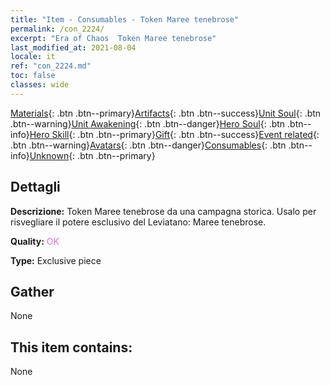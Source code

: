 ```yaml
---
title: "Item - Consumables - Token Maree tenebrose"
permalink: /con_2224/
excerpt: "Era of Chaos  Token Maree tenebrose"
last_modified_at: 2021-08-04
locale: it
ref: "con_2224.md"
toc: false
classes: wide
---
```

 [Materials](/ItemsIT/){: .btn .btn--primary}[Artifacts](/ItemsIT/Artifacts/){: .btn .btn--success}[Unit Soul](/ItemsIT/UnitSoul/){: .btn .btn--warning}[Unit Awakening](/ItemsIT/UnitAwakening/){: .btn .btn--danger}[Hero Soul](/ItemsIT/HeroSoul/){: .btn .btn--info}[Hero Skill](/ItemsIT/HeroSkill/){: .btn .btn--primary}[Gift](/ItemsIT/Gift/){: .btn .btn--success}[Event related](/ItemsIT/Events/){: .btn .btn--warning}[Avatars](/ItemsIT/Avatars/){: .btn .btn--danger}[Consumables](/ItemsIT/Consumables/){: .btn .btn--info}[Unknown](/ItemsIT/Unknown/){: .btn .btn--primary}

## Dettagli
 **Descrizione:** Token Maree tenebrose da una campagna storica. Usalo per risvegliare il potere esclusivo del Leviatano: Maree tenebrose.

 **Quality:** <span style="color: #DA70D6">OK</span>

 **Type:** Exclusive piece

## Gather

  None

## This item contains:

  None

